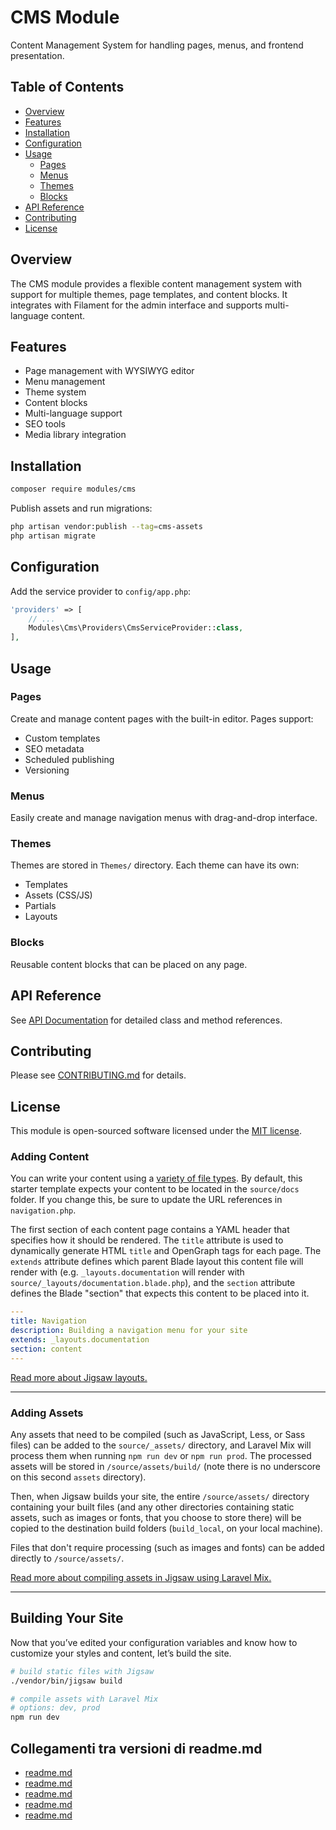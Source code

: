 # CMS Module

Content Management System for handling pages, menus, and frontend presentation.

## Table of Contents
- [Overview](#overview)
- [Features](#features)
- [Installation](#installation)
- [Configuration](#configuration)
- [Usage](#usage)
  - [Pages](#pages)
  - [Menus](#menus)
  - [Themes](#themes)
  - [Blocks](#blocks)
- [API Reference](#api-reference)
- [Contributing](#contributing)
- [License](#license)

## Overview
The CMS module provides a flexible content management system with support for multiple themes, page templates, and content blocks. It integrates with Filament for the admin interface and supports multi-language content.

## Features
- Page management with WYSIWYG editor
- Menu management
- Theme system
- Content blocks
- Multi-language support
- SEO tools
- Media library integration

## Installation
```bash
composer require modules/cms
```

Publish assets and run migrations:
```bash
php artisan vendor:publish --tag=cms-assets
php artisan migrate
```

## Configuration
Add the service provider to `config/app.php`:

```php
'providers' => [
    // ...
    Modules\Cms\Providers\CmsServiceProvider::class,
],
```

## Usage

### Pages
Create and manage content pages with the built-in editor. Pages support:
- Custom templates
- SEO metadata
- Scheduled publishing
- Versioning

### Menus
Easily create and manage navigation menus with drag-and-drop interface.

### Themes
Themes are stored in `Themes/` directory. Each theme can have its own:
- Templates
- Assets (CSS/JS)
- Partials
- Layouts

### Blocks
Reusable content blocks that can be placed on any page.

## API Reference
See [API Documentation](api.md) for detailed class and method references.

## Contributing
Please see [CONTRIBUTING.md](contributing.md) for details.

## License
This module is open-sourced software licensed under the [MIT license](https://opensource.org/licenses/MIT).

### Adding Content

You can write your content using a [variety of file types](http://jigsaw.tighten.co/docs/content-other-file-types/). By default, this starter template expects your content to be located in the `source/docs` folder. If you change this, be sure to update the URL references in `navigation.php`.

The first section of each content page contains a YAML header that specifies how it should be rendered. The `title` attribute is used to dynamically generate HTML `title` and OpenGraph tags for each page. The `extends` attribute defines which parent Blade layout this content file will render with (e.g. `_layouts.documentation` will render with `source/_layouts/documentation.blade.php`), and the `section` attribute defines the Blade "section" that expects this content to be placed into it.

```yaml
---
title: Navigation
description: Building a navigation menu for your site
extends: _layouts.documentation
section: content
---
```

[Read more about Jigsaw layouts.](https://jigsaw.tighten.co/docs/content-blade/)

---

### Adding Assets

Any assets that need to be compiled (such as JavaScript, Less, or Sass files) can be added to the `source/_assets/` directory, and Laravel Mix will process them when running `npm run dev` or `npm run prod`. The processed assets will be stored in `/source/assets/build/` (note there is no underscore on this second `assets` directory).

Then, when Jigsaw builds your site, the entire `/source/assets/` directory containing your built files (and any other directories containing static assets, such as images or fonts, that you choose to store there) will be copied to the destination build folders (`build_local`, on your local machine).

Files that don't require processing (such as images and fonts) can be added directly to `/source/assets/`.

[Read more about compiling assets in Jigsaw using Laravel Mix.](http://jigsaw.tighten.co/docs/compiling-assets/)

---

## Building Your Site

Now that you’ve edited your configuration variables and know how to customize your styles and content, let’s build the site.

```bash
# build static files with Jigsaw
./vendor/bin/jigsaw build

# compile assets with Laravel Mix
# options: dev, prod
npm run dev
```

## Collegamenti tra versioni di readme.md
* [readme.md](laravel/Modules/Gdpr/docs/readme.md)
* [readme.md](laravel/Modules/UI/docs/readme.md)
* [readme.md](laravel/Modules/Lang/docs/readme.md)
* [readme.md](laravel/Modules/Activity/docs/readme.md)
* [readme.md](laravel/Modules/Cms/docs/readme.md)


